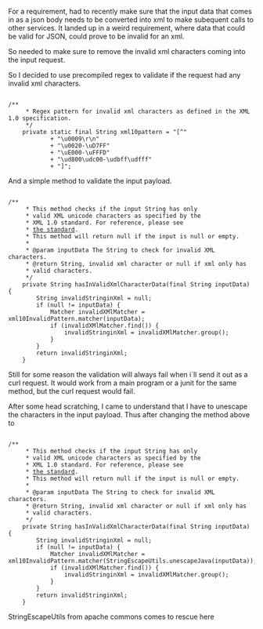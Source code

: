 For a requirement, had to recently make sure that the input data that comes in as a json body needs to be converted into xml to make subequent calls to other services.
It landed up in a weird requirement, where data that could be valid for JSON, could prove to be invalid for an xml. 

So needed to make sure to remove the invalid xml characters coming into the input request.

So I decided to use precompiled regex to validate if the request had any invalid xml characters.

<pre><code>
/**
     * Regex pattern for invalid xml characters as defined in the XML 1.0 specification.
     */
    private static final String xml10pattern = "[^"
            + "\u0009\r\n"
            + "\u0020-\uD7FF"
            + "\uE000-\uFFFD"
            + "\ud800\udc00-\udbff\udfff"
            + "]";
</code></pre>

And a simple method to validate the input payload.

<pre><code>
/**
     * This method checks if the input String has only
     * valid XML unicode characters as specified by the
     * XML 1.0 standard. For reference, please see
     * <a href="http://www.w3.org/TR/2000/REC-xml-20001006#NT-Char">the standard</a>. 
     * This method will return null if the input is null or empty.
     *
     * @param inputData The String to check for invalid XML characters.
     * @return String, invalid xml character or null if xml only has 
     * valid characters.
     */
    private String hasInValidXmlCharacterData(final String inputData) {
    	String invalidStringinXml = null;
    	if (null != inputData) {
    		Matcher invalidXMlMatcher = xml10InvalidPattern.matcher(inputData);
    		if (invalidXMlMatcher.find()) {
    			invalidStringinXml = invalidXMlMatcher.group();
    		}
    	}
    	return invalidStringinXml; 
    }   
</code></pre>

Still for some reason the validation will always fail when i`ll send it out as a curl request. It would work from a main program or a junit for the same method, but the curl request would fail. 

After some head scratching, I came to understand that I have to unescape the characters in the input payload. 
Thus after changing the method above to 

<pre><code>
/**
     * This method checks if the input String has only
     * valid XML unicode characters as specified by the
     * XML 1.0 standard. For reference, please see
     * <a href="http://www.w3.org/TR/2000/REC-xml-20001006#NT-Char">the standard</a>. 
     * This method will return null if the input is null or empty.
     *
     * @param inputData The String to check for invalid XML characters.
     * @return String, invalid xml character or null if xml only has 
     * valid characters.
     */
    private String hasInValidXmlCharacterData(final String inputData) {
    	String invalidStringinXml = null;
    	if (null != inputData) {
    		Matcher invalidXMlMatcher = xml10InvalidPattern.matcher(StringEscapeUtils.unescapeJava(inputData));
    		if (invalidXMlMatcher.find()) {
    			invalidStringinXml = invalidXMlMatcher.group();
    		}
    	}
    	return invalidStringinXml; 
    }   
</code></pre>

StringEscapeUtils from apache commons comes to rescue here
